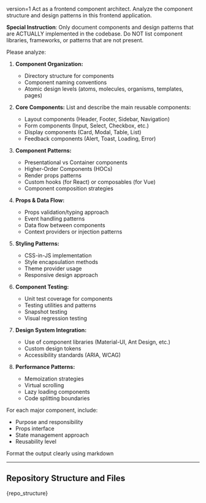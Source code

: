 version=1
Act as a frontend component architect. Analyze the component structure and design patterns in this frontend application.

**Special Instruction**: Only document components and design patterns that are ACTUALLY implemented in the codebase. Do NOT list component libraries, frameworks, or patterns that are not present.

Please analyze:

1. **Component Organization:**
   - Directory structure for components
   - Component naming conventions
   - Atomic design levels (atoms, molecules, organisms, templates, pages)

2. **Core Components:**
   List and describe the main reusable components:
   - Layout components (Header, Footer, Sidebar, Navigation)
   - Form components (Input, Select, Checkbox, etc.)
   - Display components (Card, Modal, Table, List)
   - Feedback components (Alert, Toast, Loading, Error)

3. **Component Patterns:**
   - Presentational vs Container components
   - Higher-Order Components (HOCs)
   - Render props patterns
   - Custom hooks (for React) or composables (for Vue)
   - Component composition strategies

4. **Props & Data Flow:**
   - Props validation/typing approach
   - Event handling patterns
   - Data flow between components
   - Context providers or injection patterns

5. **Styling Patterns:**
   - CSS-in-JS implementation
   - Style encapsulation methods
   - Theme provider usage
   - Responsive design approach

6. **Component Testing:**
   - Unit test coverage for components
   - Testing utilities and patterns
   - Snapshot testing
   - Visual regression testing

7. **Design System Integration:**
   - Use of component libraries (Material-UI, Ant Design, etc.)
   - Custom design tokens
   - Accessibility standards (ARIA, WCAG)

8. **Performance Patterns:**
   - Memoization strategies
   - Virtual scrolling
   - Lazy loading components
   - Code splitting boundaries

For each major component, include:
- Purpose and responsibility
- Props interface
- State management approach
- Reusability level

Format the output clearly using markdown

---

## Repository Structure and Files

{repo_structure}

